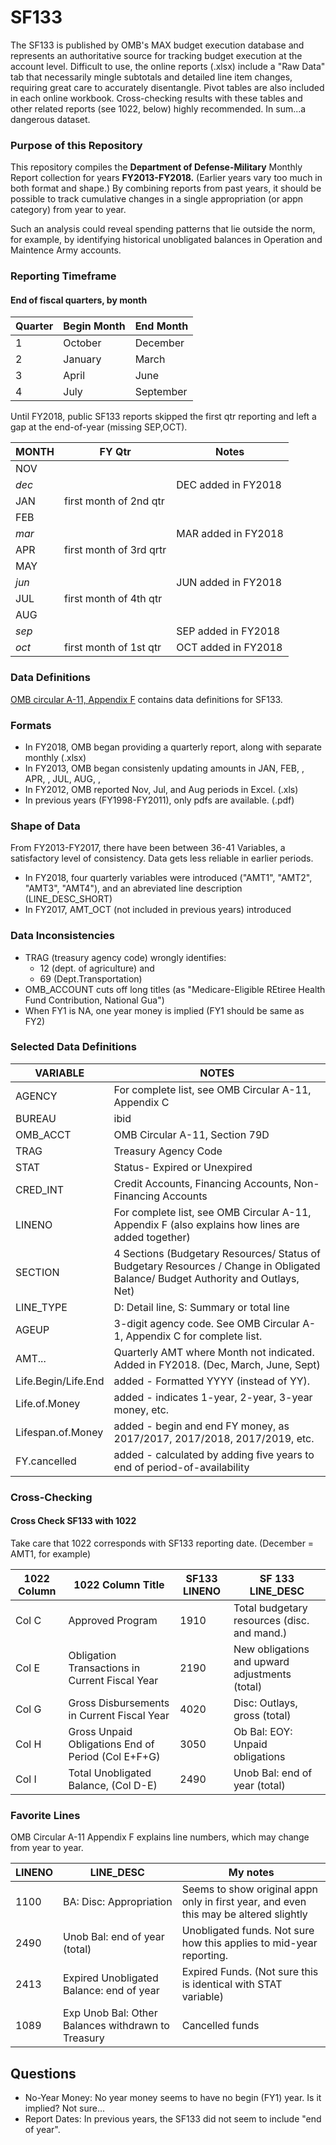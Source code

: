 # SF133
The SF133 is published by OMB's MAX budget execution database and represents an authoritative source for tracking budget execution at the account level. Difficult to use, the online reports (.xlsx) include a "Raw Data" tab that necessarily mingle subtotals and detailed line item changes, requiring great care to accurately disentangle. Pivot tables are also included in each online workbook. Cross-checking results with these tables and other related reports (see 1022, below) highly recommended. In sum...a dangerous dataset.

### Purpose of this Repository
This repository compiles the **Department of Defense-Military** Monthly Report collection for years **FY2013-FY2018.** (Earlier years vary too much in both format and shape.) By combining reports from past years, it should be possible to track cumulative changes in a single appropriation (or appn category) from year to year. 

Such an analysis could reveal spending patterns that lie outside the norm, for example, by identifying historical unobligated balances in Operation and Maintence Army accounts.


### Reporting Timeframe

#### End of fiscal quarters, by month

Quarter | Begin Month | End Month
--- | --- | ---
1 | October | December
2 | January | March
3 | April | June
4 | July | September

Until FY2018, public SF133 reports skipped the first qtr reporting and left a gap at the end-of-year (missing SEP,OCT).

MONTH | FY Qtr | Notes
--- |---|---
NOV | |
_dec_ | | DEC added in FY2018
JAN | first month of 2nd qtr|
FEB ||
_mar_ | | MAR added in FY2018
APR | first month of 3rd qrtr|
MAY ||
_jun_|| JUN added in FY2018
JUL | first month of 4th qtr|
AUG ||
_sep_| | SEP added in FY2018
_oct_| first month of 1st qtr| OCT added in FY2018


### Data Definitions
[OMB circular A-11, Appendix F](https://obamawhitehouse.archives.gov/sites/default/files/omb/assets/a11_current_year/app_f.pdf) contains data definitions for SF133.

### Formats
* In FY2018, OMB began providing a quarterly report, along with separate monthly (.xlsx)
* In FY2013, OMB began consistenly updating amounts in JAN, FEB, <no MAR>, APR, <no JUN>, JUL, AUG, <no SEP>, 
* In FY2012, OMB reported Nov, Jul, and Aug periods in Excel. (.xls)
* In previous years (FY1998-FY2011), only pdfs are available. (.pdf)

### Shape of Data
From FY2013-FY2017, there have been between 36-41 Variables, a satisfactory level of consistency. Data gets less reliable in earlier periods.

*  In FY2018, four quarterly variables were introduced ("AMT1", "AMT2", "AMT3", "AMT4"), and an abreviated line description (LINE_DESC_SHORT)
*  In FY2017, AMT_OCT (not included in previous years) introduced

### Data Inconsistencies
* TRAG (treasury agency code) wrongly identifies:
  -  12 (dept. of agriculture) and 
  -  69 (Dept.Transportation)
* OMB_ACCOUNT cuts off long titles (as "Medicare-Eligible REtiree Health Fund Contribution, National Gua")
* When FY1 is NA, one year money is implied (FY1 should be same as FY2)

### Selected Data Definitions

VARIABLE | NOTES
--- | ---|
AGENCY | For complete list, see OMB Circular A-11, Appendix C
BUREAU | ibid
OMB_ACCT | OMB Circular A-11, Section 79D
TRAG | Treasury Agency Code
STAT | Status- Expired or Unexpired
CRED_INT | Credit Accounts, Financing Accounts, Non-Financing Accounts
LINENO | For complete list, see OMB Circular A-11, Appendix F (also explains how lines are added together)
SECTION | 4 Sections (Budgetary Resources/ Status of Budgetary Resources / Change in Obligated Balance/ Budget Authority and Outlays, Net)
LINE_TYPE | D: Detail line, S: Summary or total line
AGEUP | 3-digit agency code. See OMB Circular A-1, Appendix C for complete list.
AMT...| Quarterly AMT where Month not indicated. Added in FY2018. (Dec, March, June, Sept)
Life.Begin/Life.End | added - Formatted YYYY (instead of YY).
Life.of.Money | added - indicates 1-year, 2-year, 3-year money, etc. 
Lifespan.of.Money | added - begin and end FY money, as 2017/2017, 2017/2018, 2017/2019, etc.
FY.cancelled | added - calculated by adding five years to end of period-of-availability


### Cross-Checking

#### Cross Check SF133 with 1022

Take care that 1022 corresponds with SF133 reporting date. (December = AMT1, for example)

1022 Column | 1022 Column Title |SF133 LINENO | SF 133 LINE_DESC
--- | ---| ---| ---
Col C | Approved Program | 1910 | Total budgetary resources (disc. and mand.)
Col E | Obligation Transactions in Current Fiscal Year | 2190 | New obligations and upward adjustments (total)
Col G | Gross Disbursements in Current Fiscal Year | 4020 |Disc: Outlays, gross (total)
Col H | Gross Unpaid Obligations End of Period (Col E+F+G) | 3050 |Ob Bal: EOY: Unpaid obligations
Col I | Total Unobligated Balance, (Col D-E) | 2490 |Unob Bal: end of year (total)

### Favorite Lines
OMB Circular A-11 Appendix F explains line numbers, which may change from year to year.

LINENO | LINE_DESC  | My notes
--- | --- | ---
1100 | BA: Disc: Appropriation | Seems to show original appn only in first year, and even this may be altered slightly
2490 | Unob Bal: end of year (total) | Unobligated funds. Not sure how this applies to mid-year reporting.
2413 | Expired Unobligated Balance: end of year | Expired Funds. (Not sure this is identical with STAT variable)
1089 | Exp Unob Bal: Other Balances withdrawn to Treasury | Cancelled funds


## Questions
* No-Year Money: No year money seems to have no begin (FY1) year. Is it implied? Not sure... 
* Report Dates: In previous years, the SF133 did not seem to include "end of year".



